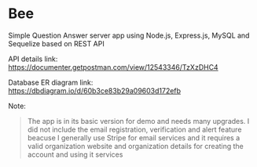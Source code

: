 # Bee
Simple Question Answer server app using Node.js, Express.js, MySQL and Sequelize based on REST API </br>

API details link: https://documenter.getpostman.com/view/12543346/TzXzDHC4 </br>

Database ER diagram link: https://dbdiagram.io/d/60b3ce83b29a09603d172efb </br>

Note:
>The app is in its basic version for demo and needs many upgrades.
>I did not include the email registration, verification and alert feature beacuse I generally use Stripe for email services and it requires a valid organization website and organization details for creating the account and using it services

